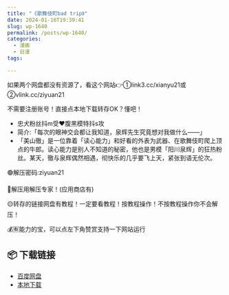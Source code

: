 ```yaml
---
title: "《歌舞伎町bad trip》"
date: 2024-01-16T19:39:41
slug: wp-1640
permalink: /posts/wp-1640/
categories:
  - 漫画
  - 日漫
tags:

---
```


如果两个网盘都没有资源了，看这个网站👉①link3.cc/xianyu21或②vlink.cc/ziyuan21

不需要注册账号！直接点本地下载转存OK？懂吧！

*   忠犬粉丝抖m受❤️腹黑模特抖s攻
*   简介:「每次的眼神交会都让我知道，泉辉先生究竟想对我做什么——」
*   「美山徹」是一位靠着「读心能力」和好看的外表为武器、在歌舞伎町爬上顶点的牛郎。读心能力是别人不知道的秘密，他也是男模「阳川泉辉」的狂热粉丝。某天，徹与泉辉偶然相遇，彻快乐的几乎要飞上天，紧张到语无伦次。

🟢解压密码:ziyuan21

🔵解压用解压专家！(应用商店有)

🟡转存的链接网盘有教程！一定要看教程！按教程操作！不按教程操作你不会解压！

💰🈶能力的宝，可以点左下角赞赏支持一下网站运行

## 📦 下载链接
- [百度网盘](https://blziyuan21.com/pay-download/1640?key=7ba4bdf8fa&down_id=0)
- [本地下载](https://blziyuan21.com/pay-download/1640?key=7ba4bdf8fa&down_id=1)

